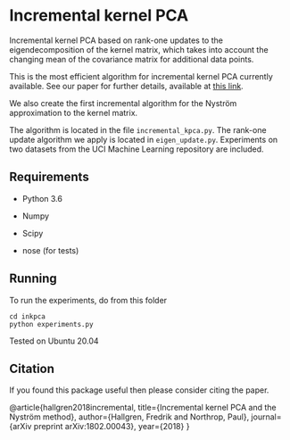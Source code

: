 
# Incremental kernel PCA

Incremental kernel PCA based on rank-one updates to the eigendecomposition of
the kernel matrix, which takes into account the changing mean of the
covariance matrix for additional data points.

This is the most efficient algorithm for incremental kernel PCA currently
available. See our paper for further details, available at [this link](https://arxiv.org/abs/1802.00043).

We also create the first incremental algorithm for the Nyström approximation
to the kernel matrix.

The algorithm is located in the file ``incremental_kpca.py``. The rank-one
update algorithm we apply is located in ``eigen_update.py``. Experiments
on two datasets from the UCI Machine Learning repository are included.



Requirements
------------

* Python 3.6

* Numpy

* Scipy

* nose (for tests)


Running
-------

To run the experiments, do from this folder

    cd inkpca
    python experiments.py

Tested on Ubuntu 20.04


Citation
--------

If you found this package useful then please consider citing the paper.

@article{hallgren2018incremental,
  title={Incremental kernel PCA and the Nyström method},
  author={Hallgren, Fredrik and Northrop, Paul},
  journal={arXiv preprint arXiv:1802.00043},
  year={2018}
}

